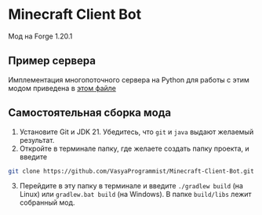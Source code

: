 # Minecraft Client Bot
Мод на Forge 1.20.1

## Пример сервера
Имплементация многопоточного сервера на Python для работы с этим модом приведена в [этом файле](server.py)

## Самостоятельная сборка мода
1. Установите Git и JDK 21. Убедитесь, что `git` и `java` выдают желаемый результат.
2. Откройте в терминале папку, где желаете создать папку проекта, и введите
```bash
git clone https://github.com/VasyaProgrammist/Minecraft-Client-Bot.git
```
3. Перейдите в эту папку в терминале и введите `./gradlew build` (на Linux) или `gradlew.bat build` (на Windows). В папке `build/libs` лежит собранный мод.